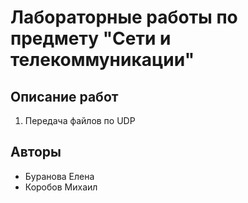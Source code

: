 ﻿# Лабораторные работы по предмету "Сети и телекоммуникации" #

## Описание работ ##
1. Передача файлов по UDP

## Авторы ##
* Буранова Елена
* Коробов Михаил
